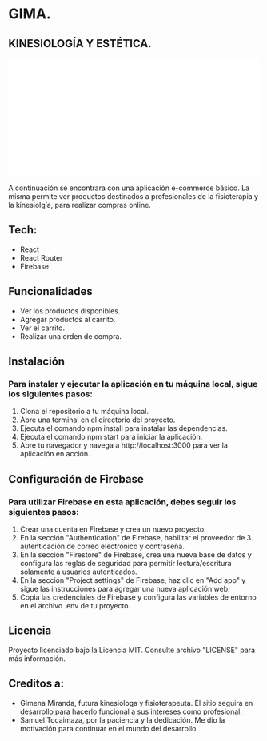 # GIMA.
## KINESIOLOGÍA Y ESTÉTICA.
![foto de cabecera](<./src/assets/logo.png>)

A continuación se encontrara con una aplicación e-commerce básico. La misma permite ver productos destinados a profesionales de la fisioterapia y la kinesiolgía, para realizar compras online.

## Tech:
- React
- React Router
- Firebase

## Funcionalidades
- Ver los productos disponibles.
- Agregar productos al carrito.
- Ver el carrito.
- Realizar una orden de compra.

## Instalación

### Para instalar y ejecutar la aplicación en tu máquina local, sigue los siguientes pasos:

1. Clona el repositorio a tu máquina local.
2. Abre una terminal en el directorio del proyecto.
3. Ejecuta el comando npm install para instalar las dependencias.
4. Ejecuta el comando npm start para iniciar la aplicación.
5. Abre tu navegador y navega a http://localhost:3000 para ver la aplicación en acción.

## Configuración de Firebase

### Para utilizar Firebase en esta aplicación, debes seguir los siguientes pasos:

1. Crear una cuenta en Firebase y crea un nuevo proyecto.
2. En la sección "Authentication" de Firebase, habilitar el proveedor de 3. autenticación de correo electrónico y contraseña.
4. En la sección "Firestore" de Firebase, crea una nueva base de datos y configura las reglas de seguridad para permitir lectura/escritura solamente a usuarios autenticados.
5. En la sección "Project settings" de Firebase, haz clic en "Add app" y sigue las instrucciones para agregar una nueva aplicación web.
6. Copia las credenciales de Firebase y configura las variables de entorno en el archivo .env de tu proyecto.

## Licencia
Proyecto licenciado bajo la Licencia MIT. Consulte archivo "LICENSE" para más información.

## Creditos a:

- Gimena Miranda, futura kinesiologa y fisioterapeuta. El sitio seguira en desarrollo para hacerlo funcional a sus intereses como profesional.
- Samuel Tocaimaza, por la paciencia y la dedicación. Me dio la motivación para continuar en el mundo del desarrollo.